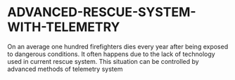 # ADVANCED-RESCUE-SYSTEM-WITH-TELEMETRY

On an average one hundred firefighters dies every year after being exposed to dangerous
conditions. It often happens due to the lack of technology used in current rescue system.
This situation can be controlled by advanced methods of telemetry system
